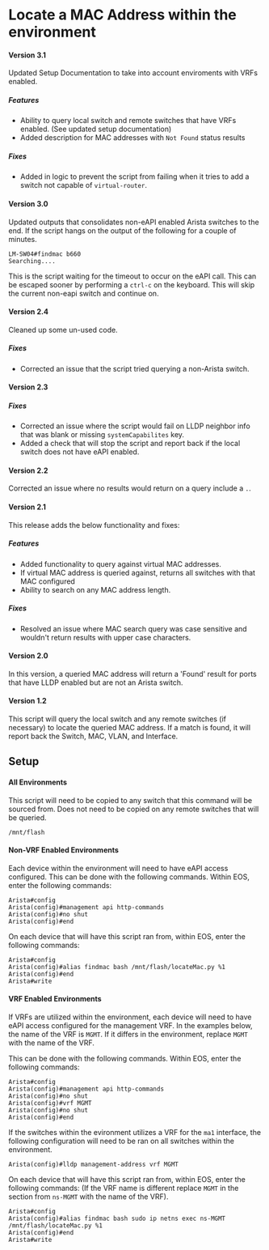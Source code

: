 # Locate a MAC Address within the environment
#### Version 3.1
Updated Setup Documentation to take into account enviroments with VRFs enabled.
##### Features
- Ability to query local switch and remote switches that have VRFs enabled. (See updated setup documentation)
- Added description for MAC addresses with `Not Found` status results
##### Fixes
- Added in logic to prevent the script from failing when it tries to add a switch not capable of `virtual-router`.
#### Version 3.0
Updated outputs that consolidates non-eAPI enabled Arista switches to the end.  If the script hangs on the output of the following for a couple of minutes.

    LM-SW04#findmac b660
    Searching....

This is the script waiting for the timeout to occur on the eAPI call.  This can be escaped sooner by performing a `ctrl-c` on the keyboard.  This will skip the current non-eapi switch and continue on.

#### Version 2.4
Cleaned up some un-used code. 
##### Fixes
- Corrected an issue that the script tried querying a non-Arista switch.
#### Version 2.3
##### Fixes
- Corrected an issue where the script would fail on LLDP neighbor info that was blank or missing `systemCapabilites` key.
- Added a check that will stop the script and report back if the local switch does not have eAPI enabled.
#### Version 2.2
Corrected an issue where no results would return on a query include a `.`.  
#### Version 2.1
This release adds the below functionality and fixes:
##### Features
- Added functionality to query against virtual MAC addresses.
- If virtual MAC address is queried against, returns all switches with that MAC configured
- Ability to search on any MAC address length.
##### Fixes
- Resolved an issue where MAC search query was case sensitive and wouldn't return results with upper case characters.


#### Version 2.0
In this version, a queried MAC address will return a 'Found' result for ports that have LLDP enabled but are not an Arista switch.


#### Version 1.2
This script will query the local switch and any remote switches (if necessary) to locate the queried MAC address.  If a match is found, it will report back the Switch, MAC, VLAN, and Interface.


## Setup

#### All Environments
This script will need to be copied to any switch that this command will be sourced from.  Does not need to be copied on any remote switches that will be queried.

    /mnt/flash

#### Non-VRF Enabled Environments
Each device within the environment will need to have eAPI access configured.  This can be done with the following commands.  Within EOS, enter the following commands:

    Arista#config
    Arista(config)#management api http-commands
    Arista(config)#no shut
    Arista(config)#end

On each device that will have this script ran from, within EOS, enter the following commands:

    Arista#config
    Arista(config)#alias findmac bash /mnt/flash/locateMac.py %1
    Arista(config)#end
    Arista#write

#### VRF Enabled Environments
If VRFs are utilized within the environment, each device will need to have eAPI access configured for the management VRF.  In the examples below, the name of the VRF is `MGMT`.  If it differs in the environment, replace `MGMT` with the name of the VRF.

This can be done with the following commands.  Within EOS, enter the following commands:

    Arista#config
    Arista(config)#management api http-commands
    Arista(config)#no shut
    Arista(config)#vrf MGMT
    Arista(config)#no shut
    Arista(config)#end

If the switches within the evironment utilizes a VRF for the `ma1` interface, the following configuration will need to be ran on all switches within the environment.  

    Arista(config)#lldp management-address vrf MGMT

On each device that will have this script ran from, within EOS, enter the following commands: (If the VRF name is different replace `MGMT` in the section from `ns-MGMT` with the name of the VRF).

    Arista#config
    Arista(config)#alias findmac bash sudo ip netns exec ns-MGMT /mnt/flash/locateMac.py %1
    Arista(config)#end
    Arista#write